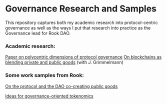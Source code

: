 # Governance Research and Samples

This repository captures both my academic research into protocol-centric governance as well as the ways I put that research into practice as the Governance lead for Rook DAO. 

### Academic research: 

[Paper on polycentric dimensions of protocol governance](https://github.com/jwindawi/governance/blob/main/windawi_governance_paper.pdf)
[On blockchains as blending private and public goods](https://papers.ssrn.com/sol3/papers.cfm?abstract_id=4152068) (with J. Grimmelmann)


### Some work samples from Rook: 

[On the protocol and the DAO co-creating public goods](https://web.archive.org/web/20221202185030/https://www.notion.so/rook-labs/Governance-19f4b270e4b44648ae0671f8a964dda6?p=74a458dcd7204bb29e105897527b24e4&pm=s)

[Ideas for governance-oriented tokenomics](https://github.com/jwindawi/governance/blob/main/Governance_with_the_new_tokenomics_a_way_forward_discussion_draft.pdf)
